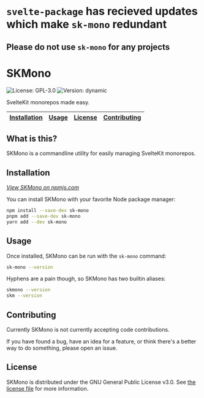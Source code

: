 # `svelte-package` has recieved updates which make `sk-mono` redundant

## Please do not use `sk-mono` for any projects

# SKMono

![License: GPL-3.0](https://img.shields.io/badge/License-GPL--3.0-ff3e00?style=flat-square)
![Version: dynamic](https://img.shields.io/npm/v/sk-mono?color=ff3e00&label=Version&style=flat-square)

SvelteKit monorepos made easy.

<!-- LINKS -->

<!-- max 5 wide, td should be emboldened for visual consistency -->
<!-- leave as few blank cells as possible. eg; 5 urls -> 1x5, 6 urls -> 2x3, etc -->

| [Installation] | [Usage] | [License] | [Contributing] |
|----------------|---------|-----------|----------------|

[Installation]: #installation
[Usage]: #usage
[License]: #license
[Contributing]: #contributing

<!-- /LINKS -->

## What is this?

SKMono is a commandline utility for easily managing SvelteKit monorepos.

## Installation

*[View SKMono on npmjs.com](https://www.npmjs.com/package/sk-mono)*

You can install SKMono with your favorite Node package manager:

```sh
npm install --save-dev sk-mono
pnpm add --save-dev sk-mono
yarn add --dev sk-mono
```

## Usage

Once installed, SKMono can be run with the `sk-mono` command:

```sh
sk-mono --version
```

Hyphens are a pain though, so SKMono has two builtin aliases:

```sh
skmono --version
skm --version
```

## Contributing

Currently SKMono is not currently accepting code contributions.

If you have found a bug, have an idea for a feature, or think there's a better
way to do something, please open an issue.

## License

SKMono is distributed under the GNU General Public License v3.0.
See [the license file](LICENSE.txt) for more information.
